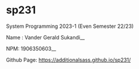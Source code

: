# sp231
System Programming 2023-1 (Even Semester 22/23)

Name : Vander Gerald Sukandi__

NPM: 1906350603__

Github Page: https://additionalsass.github.io/sp231/
